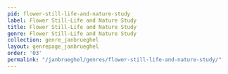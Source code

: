 ```yaml
---
pid: flower-still-life-and-nature-study
label: Flower Still-Life and Nature Study
title: Flower Still-Life and Nature Study
genre: Flower Still-Life and Nature Study
collection: genre_janbrueghel
layout: genrepage_janbrueghel
order: '03'
permalink: "/janbrueghel/genres/flower-still-life-and-nature-study/"
---
```

